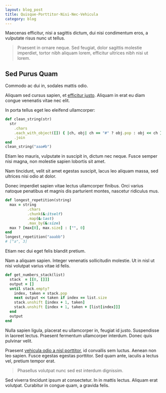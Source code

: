 ```yaml
---
layout: blog_post
title: Quisque-Porttitor-Nisi-Nec-Vehicula
category: blog
---
```


Maecenas efficitur, nisi a sagittis dictum, dui nisi condimentum eros, a vulputate risus nunc ut tellus. 

> Praesent in ornare neque. Sed feugiat, dolor sagittis molestie imperdiet, tortor nibh aliquam lorem, efficitur ultrices nibh nisi ut lorem.

## Sed Purus Quam

Commodo ac dui in, sodales mattis odio.

Aliquam sed cursus sapien, et [efficitur justo](https://google.com). Aliquam in erat eu diam congue venenatis vitae nec elit.

In porta tellus eget leo eleifend ullamcorper:

```ruby
def clean_string(str)
  str
    .chars
    .each_with_object([]) { |ch, obj| ch == "#" ? obj.pop : obj << ch }
    .join
end
clean_string("aaa#b")
```

Etiam leo mauris, vulputate in suscipit in, dictum nec neque. Fusce semper nisi magna, non molestie sapien lobortis sit amet.

Nam tincidunt, velit sit amet egestas suscipit, lacus leo aliquam massa, sed ultrices nisi odio at dolor.

Donec imperdiet sapien vitae lectus ullamcorper finibus. Orci varius natoque penatibus et magnis dis parturient montes, nascetur ridiculus mus.

```ruby
def longest_repetition(string)
  max = string
          .chars
          .chunk(&:itself)
          .map(&:last)
          .max_by(&:size)
  max ? [max[0], max.size] : ["", 0]
end
longest_repetition("aaabb")
# ["a", 3]
```

Etiam nec dui eget felis blandit pretium.

Nam a aliquam sapien. Integer venenatis sollicitudin molestie. Ut in nisl ut nisi volutpat varius vitae id felis.

```ruby
def get_numbers_stack(list)
  stack  = [[0, []]]
  output = []
  until stack.empty?
    index, taken = stack.pop
    next output << taken if index == list.size
    stack.unshift [index + 1, taken]
    stack.unshift [index + 1, taken + [list[index]]]
  end
  output
end
```

Nulla sapien ligula, placerat eu ullamcorper in, feugiat id justo. Suspendisse in laoreet lectus. Praesent fermentum ullamcorper interdum. Donec quis pulvinar velit. 

Praesent [vehicula odio a nisl porttitor](https://google.com), id convallis sem luctus. Aenean non leo sapien. Fusce egestas egestas porttitor. Sed quam ante, iaculis a lectus vel, pretium tempor erat. 

> Phasellus volutpat nunc sed est interdum dignissim. 

Sed viverra tincidunt ipsum at consectetur. In in mattis lectus. Aliquam erat volutpat. Curabitur in congue quam, a gravida felis.